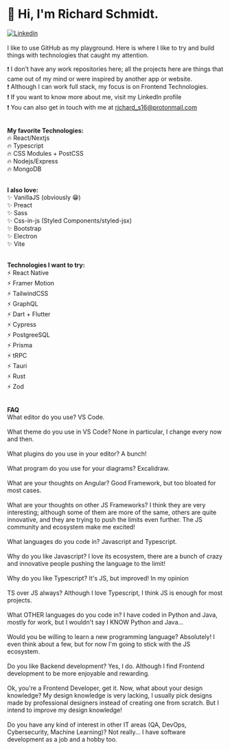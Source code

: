 # 👋 Hi, I'm Richard Schmidt.
[![Linkedin](https://img.shields.io/badge/LinkedIn-0077B5?style=for-the-badge&logo=linkedin&logoColor=white)](https://www.linkedin.com/in/richard-schmidt16)<br><br>
I like to use GitHub as my playground. Here is where I like to try and build things with technologies that caught my attention.

❗ I don't have any work repositories here; all the projects here are things that came out of my mind or were inspired by another app or website. <br>
❗ Although I can work full stack, my focus is on Frontend Technologies. <br>
❗ If you want to know more about me, visit my LinkedIn profile <br>
❗ You can also get in touch with me at richard_s16@protonmail.com <br><br>


**My favorite Technologies:** <br>
🔥 React/Nextjs <br>
🔥 Typescript <br>
🔥 CSS Modules + PostCSS <br>
🔥 Nodejs/Express <br>
🔥 MongoDB <br><br>


**I also love:** <br>
✨ VanillaJS (obviously 😁) <br>
✨ Preact <br>
✨ Sass <br>
✨ Css-in-js (Styled Components/styled-jsx) <br>
✨ Bootstrap <br>
✨ Electron <br>
✨ Vite <br><br>


**Technologies I want to try:** <br>
⚡ React Native <br>
⚡ Framer Motion <br>
⚡ TailwindCSS <br>
⚡ GraphQL <br>
⚡ Dart + Flutter <br>
⚡ Cypress <br>
⚡ PostgreeSQL <br>
⚡ Prisma <br>
⚡ tRPC <br>
⚡ Tauri <br>
⚡ Rust <br>
⚡ Zod <br><br>


**FAQ** <br>
What editor do you use? VS Code. <br><br>
What theme do you use in VS Code? None in particular, I change every now and then. <br><br>
What plugins do you use in your editor? A bunch! <br><br>
What program do you use for your diagrams? Excalidraw. <br><br>
What are your thoughts on Angular? Good Framework, but too bloated for most cases. <br><br>
What are your thoughts on other JS Frameworks? I think they are very interesting; although some of them are more of the same, others are quite innovative, and they are trying to push the limits even further. The JS community and ecosystem make me excited! <br><br>
What languages do you code in? Javascript and Typescript. <br><br>
Why do you like Javascript? I love its ecosystem, there are a bunch of crazy and innovative people pushing the language to the limit! <br><br>
Why do you like Typescript? It's JS, but improved! In my opinion <br><br>
TS over JS always? Although I love Typescript, I think JS is enough for most projects. <br><br>
What OTHER languages do you code in? I have coded in Python and Java, mostly for work, but I wouldn't say I KNOW Python and Java... <br><br>
Would you be willing to learn a new programming language? Absolutely! I even think about a few, but for now I'm going to stick with the JS ecosystem. <br><br>
Do you like Backend development? Yes, I do. Although I find Frontend development to be more enjoyable and rewarding. <br><br>
Ok, you're a Frontend Developer, get it. Now, what about your design knowledge? My design knowledge is very lacking, I usually pick designs made by professional designers instead of creating one from scratch. But I intend to improve my design knowledge! <br><br>
Do you have any kind of interest in other IT areas (QA, DevOps, Cybersecurity, Machine Learning)? Not really... I have software development as a job and a hobby too. <br><br>
<!---
Richard-S16/Richard-S16 is a ✨ special ✨ repository because its `README.md` (this file) appears on your GitHub profile.
You can click the Preview link to take a look at your changes.
--->
